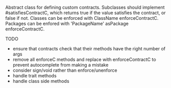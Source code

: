 Abstract class for defining custom contracts. Subclasses should implement #satisfiesContractC, which returns true if the value satisfies the contract, or false if not. Classes can be enforced with ClassName enforceContractC. Packages can be enfored with 'PackageName' asPackage enforceContractC.

TODO
- ensure that contracts check that their methods have the right number of args
- remove all enforceC methods and replace with enforceContractC to prevent autocomplete from making a mistake
- consider sign/void rather than enforce/unenforce
- handle trait methods
- handle class side methods